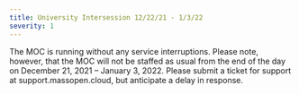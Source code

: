 ```yaml
---
title: University Intersession 12/22/21 - 1/3/22
severity: 1
---
```

The MOC is running without any service interruptions. Please note, however, that the MOC will not be staffed as usual from the end of the day on December 21, 2021 – January 3, 2022. Please submit a ticket for support at support.massopen.cloud, but anticipate a delay in  response.

